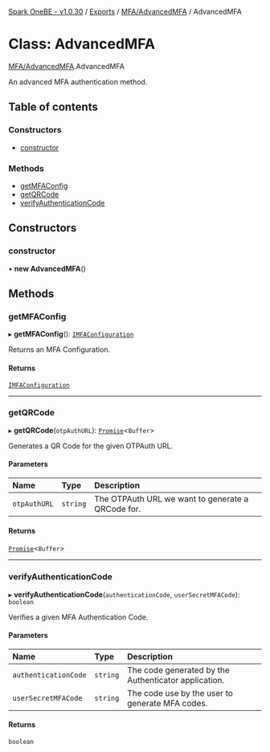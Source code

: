 [Spark OneBE - v1.0.30](../README.md) / [Exports](../modules.md) / [MFA/AdvancedMFA](../modules/MFA_AdvancedMFA.md) / AdvancedMFA

# Class: AdvancedMFA

[MFA/AdvancedMFA](../modules/MFA_AdvancedMFA.md).AdvancedMFA

An advanced MFA authentication method.

## Table of contents

### Constructors

- [constructor](MFA_AdvancedMFA.AdvancedMFA.md#constructor)

### Methods

- [getMFAConfig](MFA_AdvancedMFA.AdvancedMFA.md#getmfaconfig)
- [getQRCode](MFA_AdvancedMFA.AdvancedMFA.md#getqrcode)
- [verifyAuthenticationCode](MFA_AdvancedMFA.AdvancedMFA.md#verifyauthenticationcode)

## Constructors

### constructor

• **new AdvancedMFA**()

## Methods

### getMFAConfig

▸ **getMFAConfig**(): [`IMFAConfiguration`](../interfaces/MFA_AdvancedMFA.IMFAConfiguration.md)

Returns an MFA Configuration.

#### Returns

[`IMFAConfiguration`](../interfaces/MFA_AdvancedMFA.IMFAConfiguration.md)

___

### getQRCode

▸ **getQRCode**(`otpAuthURL`): [`Promise`]( https://developer.mozilla.org/en-US/docs/Web/JavaScript/Reference/Global_Objects/Promise )<`Buffer`\>

Generates a QR Code for the given OTPAuth URL.

#### Parameters

| Name | Type | Description |
| :------ | :------ | :------ |
| `otpAuthURL` | `string` | The OTPAuth URL we want to generate a QRCode for. |

#### Returns

[`Promise`]( https://developer.mozilla.org/en-US/docs/Web/JavaScript/Reference/Global_Objects/Promise )<`Buffer`\>

___

### verifyAuthenticationCode

▸ **verifyAuthenticationCode**(`authenticationCode`, `userSecretMFACode`): `boolean`

Verifies a given MFA Authentication Code.

#### Parameters

| Name | Type | Description |
| :------ | :------ | :------ |
| `authenticationCode` | `string` | The code generated by the Authenticator application. |
| `userSecretMFACode` | `string` | The code use by the user to generate MFA codes. |

#### Returns

`boolean`
